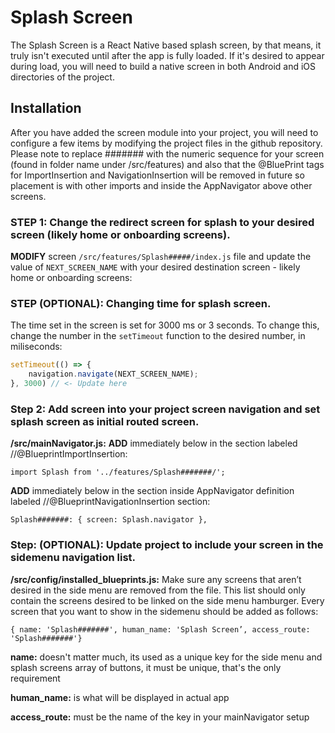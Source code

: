 # Splash Screen

The Splash Screen is a React Native based splash screen, by that means, it truly isn't executed until after the app
is fully loaded. If it's desired to appear during load, you will need to build a native screen in both Android and iOS directories of the project.

## Installation

After you have added the screen module into your project, you will need to configure a few items by modifying the project files in the github repository. Please note to replace ####### with the numeric sequence for your screen (found in folder name under /src/features) and also that the @BluePrint tags for ImportInsertion and NavigationInsertion will be removed in future so placement is with other imports and inside the AppNavigator above other screens.

### STEP 1: Change the redirect screen for splash to your desired screen (likely home or onboarding screens).

**MODIFY** screen `/src/features/Splash#####/index.js` file and update the value of `NEXT_SCREEN_NAME` with your desired destination screen - likely home or onboarding screens:

### STEP (OPTIONAL): Changing time for splash screen.

The time set in the screen is set for 3000 ms or 3 seconds. To change this, change the number in the `setTimeout` function to the desired number, in miliseconds:

```js
setTimeout(() => {
    navigation.navigate(NEXT_SCREEN_NAME);
}, 3000) // <- Update here
```

### Step 2: Add screen into your project screen navigation and set splash screen as initial routed screen.

**/src/mainNavigator.js:**
**ADD** immediately below in the section labeled //@BlueprintImportInsertion:

`import Splash from '../features/Splash#######/';`

**ADD** immediately below in the section inside AppNavigator definition labeled //@BlueprintNavigationInsertion section:

`Splash#######: { screen: Splash.navigator },`


### Step: (OPTIONAL): Update project to include your screen in the sidemenu navigation list.

**/src/config/installed_blueprints.js:**
Make sure any screens that aren’t desired in the side menu are removed from the file. This list should only contain the screens desired to be linked on the side menu hamburger. Every screen that you want to show in the sidemenu should be added as follows:

`{ name: 'Splash#######', human_name: 'Splash Screen’, access_route: 'Splash#######'}`

**name:** doesn't matter much, its used as a unique key for the side menu and splash screens array of
buttons, it must be unique, that's the only requirement

**human_name:** is what will be displayed in actual app

**access_route:** must be the name of the key in your mainNavigator setup
